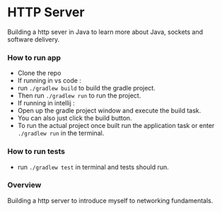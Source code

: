 # HTTP Server

Building a http sever in Java to learn more about Java, sockets and software delivery.


### How to run app

- Clone the repo
- If running in vs code :
- run `./gradlew build` to build the gradle project.
- Then run `./gradlew run` to run the project.
- If running in intellij :
- Open up the gradle project window and execute the build task.
- You can also just click the build button.
- To run the actual project once built run the application task or enter `./gradlew run` in the terminal.

### How to run tests
- run `./gradlew test` in terminal and tests should run.

###  Overview
Building a http server to introduce myself to networking fundamentals.


